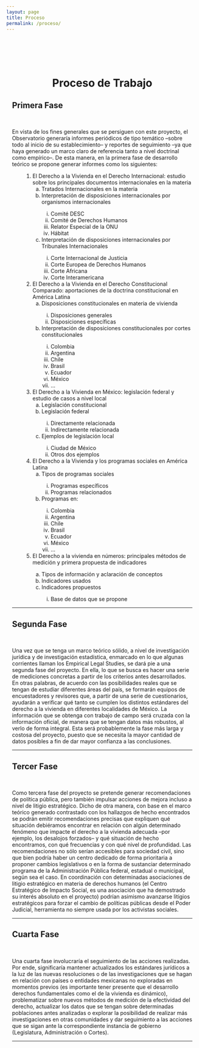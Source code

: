```yaml
---
layout: page
title: Proceso
permalink: /proceso/
---
```

<br><br>
<div class="container" style="padding:15px;">
<center><h1> Proceso de Trabajo</h1> </center>
<article>
<h2 class="section-heading" id="i_test">Primera Fase</h2>
<br>

<p>En vista de los fines generales que se persiguen con este proyecto, el Observatorio generaría informes periódicos de tipo temático –sobre todo al inicio de su establecimiento– y reportes de seguimiento –ya que haya generado un marco claro de referencia tanto a nivel doctrinal como empírico–. De esta manera, en la primera fase de desarrollo teórico se propone generar informes como los siguientes: </p>
<div style="margin-left:30px">
<ol>
<li> El Derecho a la Vivienda en el Derecho Internacional: estudio sobre los principales documentos internacionales en la materia
<ol type="a">
    <li> Tratados Internacionales en la materia</li>
    <li> Interpretación de disposiciones internacionales por organismos internacionales</li>
        <ol type="i">
        <li> Comité DESC</li>
        <li> Comité de Derechos Humanos</li>
        <li> Relator Especial de la ONU </li>
        <li> Hábitat </li>
        </ol>
    <li> Interpretación de disposiciones internacionales por Tribunales Internacionales</li>
        <ol type="i">
        <li> Corte Internacional de Justicia</li>
        <li> Corte Europea de Derechos Humanos</li>
        <li> Corte Africana </li>
        <li> Corte Interamericana</li>
        </ol>
</ol>
</li>
<li> El Derecho a la Vivienda en el Derecho Constitucional Comparado: aportaciones de la doctrina constitucional en América Latina
<ol type="a">
    <li> Disposiciones constitucionales en materia de vivienda</li>
        <ol type="i">
        <li> Disposiciones generales</li>
        <li> Disposiciones específicas</li>
        </ol>
    <li> Interpretación de disposiciones constitucionales por cortes constitucionales</li>
        <ol type="i">
        <li> Colombia</li>
        <li> Argentina</li>
        <li> Chile</li>
        <li> Brasil</li>
        <li> Ecuador</li>
        <li> México</li>
        <li> …</li>
        </ol>
</ol>

</li>
<li> El Derecho a la Vivienda en México: legislación federal y estudio de casos a nivel local
<ol type="a">
    <li> Legislación constitucional</li>
    <li> Legislación federal</li>
        <ol type="i">
        <li> Directamente relacionada</li>
        <li> Indirectamente relacionada</li>
        </ol>
    <li> Ejemplos de legislación local</li>
        <ol type="i">
        <li> Ciudad de México </li>
        <li> Otros dos ejemplos</li>
        </ol>
</ol>
</li>
<li> El Derecho a la Vivienda y los programas sociales en América Latina
<ol type="a">
    <li> Tipos de programas sociales </li>
        <ol type="i">
        <li> Programas específicos</li>
        <li> Programas relacionados</li>
        </ol>
    <li> Programas en:</li>
        <ol type="i">
        <li> Colombia</li>
        <li> Argentina</li>
        <li> Chile</li>
        <li> Brasil</li>
        <li> Ecuador</li>
        <li> México</li>
        <li> …</li>
        </ol>
</ol>
</li>
<li> El Derecho a la vivienda en números: principales métodos de medición y primera propuesta de indicadores</li>
<ol type="a">
    <li> Tipos de información y aclaración de conceptos</li>
    <li> Indicadores usados</li>
    <li> Indicadores propuestos</li>
        <ol type="i">
        <li> Base de datos que se propone</li>
        </ol>
</ol>
</li>
</ol>
</div>
</article>

<hr>

<h2 class="section-heading" >Segunda Fase</h2>
<br>

<p>Una vez que se tenga un marco teórico sólido, a nivel de investigación jurídica y de investigación estadística, enmarcado en lo que algunas corrientes llaman los Empirical Legal Studies, se dará pie a una segunda fase del proyecto. En ella, lo que se busca es hacer una serie de mediciones concretas a partir de los criterios antes desarrollados. En otras palabras, de acuerdo con las posibilidades reales que se tengan de estudiar diferentes áreas del país, se formarán equipos de encuestadores y revisores que, a partir de una serie de cuestionarios, ayudarán a verificar qué tanto se cumplen los distintos estándares del derecho a la vivienda en diferentes localidades de México. La información que se obtenga con trabajo de campo será cruzada con la información oficial, de manera que se tengan datos más robustos, al verlo de forma integral. Esta será probablemente la fase más larga y costosa del proyecto, puesto que se necesita la mayor cantidad de datos posibles a fin de dar mayor confianza a las conclusiones. </p>
<hr>

<h2 class="section-heading">Tercer Fase</h2>
<br>

<p>Como tercera fase del proyecto se pretende generar recomendaciones de política pública, pero también impulsar acciones de mejora incluso a nivel de litigio estratégico. Dicho de otra manera, con base en el marco teórico generado contrastado con los hallazgos de hecho encontrados se podrán emitir recomendaciones precisas que expliquen qué situación debiéramos encontrar en relación con algún determinado fenómeno que impacte el derecho a la vivienda adecuada –por ejemplo, los desalojos forzados– y qué situación de hecho encontramos, con qué frecuencias y con qué nivel de profundidad. Las recomendaciones no sólo serían accesibles para sociedad civil, sino que bien podría haber un centro dedicado de forma prioritaria a proponer cambios legislativos o en la forma de sustanciar determinado programa de la Administración Pública federal, estadual o municipal, según sea el caso. En coordinación con determinadas asociaciones de litigio estratégico en materia de derechos humanos (el Centro Estratégico de Impacto Social, es una asociación que ha demostrado su interés absoluto en el proyecto) podrían asimismo avanzarse litigios estratégicos para forzar el cambio de políticas públicas desde el Poder Judicial, herramienta no siempre usada por los activistas sociales. </p>
<hr>
<h2 class="section-heading">Cuarta Fase</h2>
<br>

<p>Una cuarta fase involucraría el seguimiento de las acciones realizadas. Por ende, significaría mantener actualizados los estándares jurídicos a la luz de las nuevas resoluciones o de las investigaciones que se hagan en relación con países o entidades mexicanas no exploradas en momentos previos (es importante tener presente que el desarrollo derechos fundamentales como el de la vivienda es dinámico), problematizar sobre nuevos métodos de medición de la efectividad del derecho, actualizar los datos que se tengan sobre determinadas poblaciones antes analizadas o explorar la posibilidad de realizar más investigaciones en otras comunidades y dar seguimiento a las acciones que se sigan ante la correspondiente instancia de gobierno (Legislatura, Administración o Cortes). </p>
<hr>
<br>
</div>
